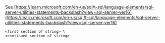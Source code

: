 See [https://learn.microsoft.com/en-us/sql/t-sql/language-elements/sql-server-utilities-statements-backslash?view=sql-server-ver16](https://learn.microsoft.com/en-us/sql/t-sql/language-elements/sql-server-utilities-statements-backslash?view=sql-server-ver16)
```
<first section of string> \  
<continued section of string>
```

